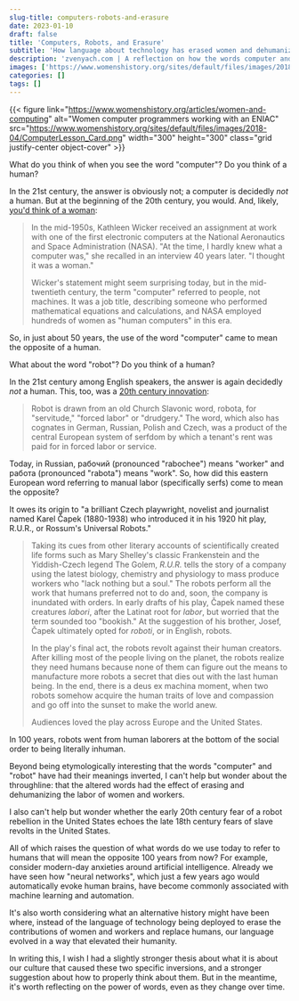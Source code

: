 ```yaml
---
slug-title: computers-robots-and-erasure
date: 2023-01-10
draft: false
title: 'Computers, Robots, and Erasure'
subtitle: 'How language about technology has erased women and dehumanized workers'
description: 'zvenyach.com | A reflection on how the words computer and robot have come to mean the opposite of what they used to mean... humans'
images: ['https://www.womenshistory.org/sites/default/files/images/2018-04/ComputerLesson_Card.png']
categories: []
tags: []
---
```


{{< figure link="<https://www.womenshistory.org/articles/women-and-computing>" alt="Women computer programmers working with an ENIAC" src="<https://www.womenshistory.org/sites/default/files/images/2018-04/ComputerLesson_Card.png>" width="300" height="300" class="grid justify-center object-cover" >}}

What do you think of when you see the word "computer"? Do you think of a human?

In the 21st century, the answer is obviously not; a computer is decidedly _not_ a human. But at the beginning of the 20th century, you would. And, likely, [you'd think of a woman](https://www.womenshistory.org/articles/women-and-computing):

> In the mid-1950s, Kathleen Wicker received an assignment at work with one of the first electronic computers at the National Aeronautics and Space Administration (NASA). "At the time, I hardly knew what a computer was," she recalled in an interview 40 years later. "I thought it was a woman."
>
> Wicker's statement might seem surprising today, but in the mid-twentieth century, the term "computer" referred to people, not machines. It was a job title, describing someone who performed mathematical equations and calculations, and NASA employed hundreds of women as "human computers" in this era.

So, in just about 50 years, the use of the word "computer" came to mean the opposite of a human.

What about the word "robot"? Do you think of a human?

In the 21st century among English speakers, the answer is again decidedly _not_ a human. This, too, was a [20th century innovation](https://www.sciencefriday.com/segments/the-origin-of-the-word-robot/):

> Robot is drawn from an old Church Slavonic word, robota, for "servitude," "forced labor" or "drudgery." The word, which also has cognates in German, Russian, Polish and Czech, was a product of the central European system of serfdom by which a tenant's rent was paid for in forced labor or service.

Today, in Russian, рабочий (pronounced "rabochee") means "worker" and работа (pronounced "rabota") means "work". So, how did this eastern European word referring to manual labor (specifically serfs) come to mean the opposite?

It owes its origin to "a brilliant Czech playwright, novelist and journalist named Karel Čapek (1880-1938) who introduced it in his 1920 hit play, R.U.R., or Rossum's Universal Robots."

> Taking its cues from other literary accounts of scientifically created life forms such as Mary Shelley's classic Frankenstein and the Yiddish-Czech legend The Golem, _R.U.R._ tells the story of a company using the latest biology, chemistry and physiology to mass produce workers who "lack nothing but a soul." The robots perform all the work that humans preferred not to do and, soon, the company is inundated with orders. In early drafts of his play, Čapek named these creatures _labori_, after the Latinat root for _labor_, but worried that the term sounded too "bookish." At the suggestion of his brother, Josef, Čapek ultimately opted for _roboti_, or in English, robots.
>
> In the play's final act, the robots revolt against their human creators. After killing most of the people living on the planet, the robots realize they need humans because none of them can figure out the means to manufacture more robots a secret that dies out with the last human being. In the end, there is a deus ex machina moment, when two robots somehow acquire the human traits of love and compassion and go off into the sunset to make the world anew.
>
> Audiences loved the play across Europe and the United States.

In 100 years, robots went from human laborers at the bottom of the social order to being literally inhuman.

Beyond being etymologically interesting that the words "computer" and "robot" have had their meanings inverted, I can't help but wonder about the throughline: that the altered words had the effect of erasing and dehumanizing the labor of women and workers.

I also can't help but wonder whether the early 20th century fear of a robot rebellion in the United States echoes the late 18th century fears of slave revolts in the United States.

All of which raises the question of what words do we use today to refer to humans that will mean the opposite 100 years from now? For example, consider modern-day anxieties around artificial intelligence. Already we have seen how "neural networks", which just a few years ago would automatically evoke human brains, have become commonly associated with machine learning and automation.

It's also worth considering what an alternative history might have been where, instead of the language of technology being deployed to erase the contributions of women and workers and replace humans, our language evolved in a way that elevated their humanity.

In writing this, I wish I had a slightly stronger thesis about what it is about our culture that caused these two specific inversions, and a stronger suggestion about how to properly think about them. But in the meantime, it's worth reflecting on the power of words, even as they change over time.

